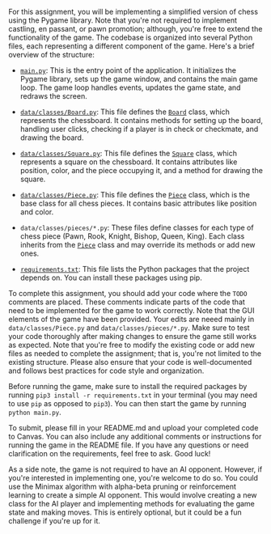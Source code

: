 For this assignment, you will be implementing a simplified version of chess using the Pygame library. Note that you're not required to implement castling, en passant, or pawn promotion; although, you're free to extend the functionality of the game. The codebase is organized into several Python files, each representing a different component of the game. Here's a brief overview of the structure:

- [`main.py`](command:_github.copilot.openRelativePath?%5B%22main.py%22%5D "main.py"): This is the entry point of the application. It initializes the Pygame library, sets up the game window, and contains the main game loop. The game loop handles events, updates the game state, and redraws the screen.

- [`data/classes/Board.py`](command:_github.copilot.openRelativePath?%5B%22data%2Fclasses%2FBoard.py%22%5D "data/classes/Board.py"): This file defines the [`Board`](command:_github.copilot.openSymbolInFile?%5B%22data%2Fclasses%2FBoard.py%22%2C%22Board%22%5D "data/classes/Board.py") class, which represents the chessboard. It contains methods for setting up the board, handling user clicks, checking if a player is in check or checkmate, and drawing the board.

- [`data/classes/Square.py`](command:_github.copilot.openRelativePath?%5B%22data%2Fclasses%2FSquare.py%22%5D "data/classes/Square.py"): This file defines the [`Square`](command:_github.copilot.openSymbolInFile?%5B%22data%2Fclasses%2FSquare.py%22%2C%22Square%22%5D "data/classes/Square.py") class, which represents a square on the chessboard. It contains attributes like position, color, and the piece occupying it, and a method for drawing the square.

- [`data/classes/Piece.py`](command:_github.copilot.openRelativePath?%5B%22data%2Fclasses%2FPiece.py%22%5D "data/classes/Piece.py"): This file defines the [`Piece`](command:_github.copilot.openSymbolInFile?%5B%22data%2Fclasses%2FPiece.py%22%2C%22Piece%22%5D "data/classes/Piece.py") class, which is the base class for all chess pieces. It contains basic attributes like position and color.

- `data/classes/pieces/*.py`: These files define classes for each type of chess piece (Pawn, Rook, Knight, Bishop, Queen, King). Each class inherits from the [`Piece`](command:_github.copilot.openSymbolInFile?%5B%22data%2Fclasses%2FPiece.py%22%2C%22Piece%22%5D "data/classes/Piece.py") class and may override its methods or add new ones.

- [`requirements.txt`](command:_github.copilot.openRelativePath?%5B%22requirements.txt%22%5D "requirements.txt"): This file lists the Python packages that the project depends on. You can install these packages using pip.

To complete this assignment, you should add your code where the `TODO` comments are placed. These comments indicate parts of the code that need to be implemented for the game to work correctly. Note that the GUI elements of the game have been provided. Your edits are neeed mainly in `data/classes/Piece.py` and `data/classes/pieces/*.py`. Make sure to test your code thoroughly after making changes to ensure the game still works as expected. Note that you're free to modify the existing code or add new files as needed to complete the assignment; that is, you're not limited to the existing structure. Please also ensure that your code is well-documented and follows best practices for code style and organization.

Before running the game, make sure to install the required packages by running `pip3 install -r requirements.txt` in your terminal (you may need to use `pip` as opposed to `pip3`). You can then start the game by running `python main.py`.

To submit, please fill in your README.md and upload your completed code to Canvas. You can also include any additional comments or instructions for running the game in the README file. If you have any questions or need clarification on the requirements, feel free to ask. Good luck!

As a side note, the game is not required to have an AI opponent. However, if you're interested in implementing one, you're welcome to do so. You could use the Minimax algorithm with alpha-beta pruning or reinforcement learning to create a simple AI opponent. This would involve creating a new class for the AI player and implementing methods for evaluating the game state and making moves. This is entirely optional, but it could be a fun challenge if you're up for it.